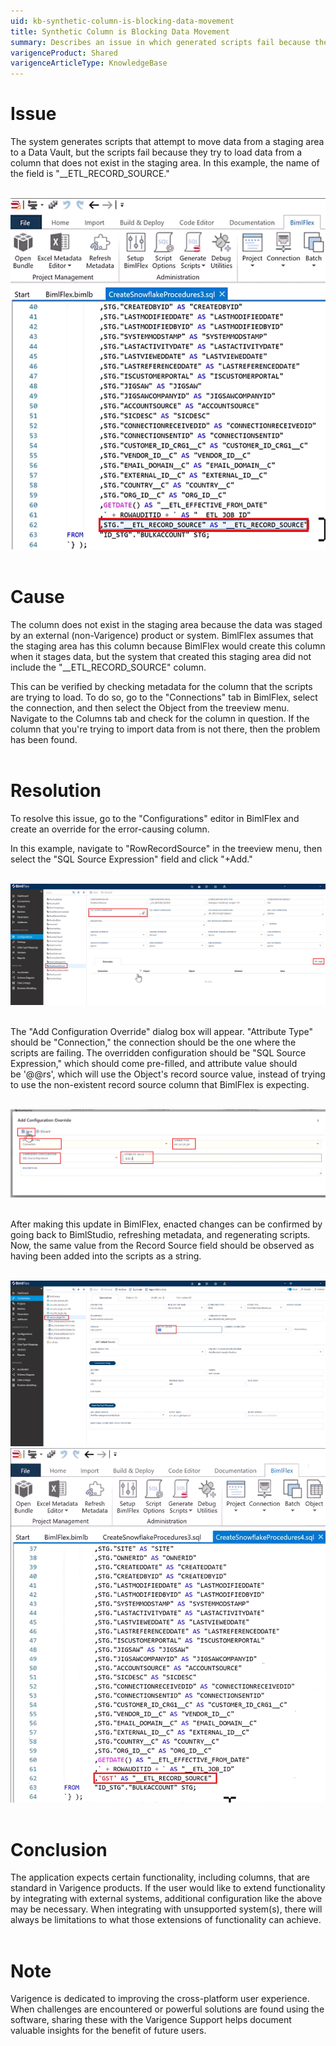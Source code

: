 ```yaml
---
uid: kb-synthetic-column-is-blocking-data-movement
title: Synthetic Column is Blocking Data Movement
summary: Describes an issue in which generated scripts fail because they attempt to load data from a staging area column that does not exist
varigenceProduct: Shared
varigenceArticleType: KnowledgeBase
---
```

# Issue

The system generates scripts that attempt to move data from a staging area to a Data Vault, but the scripts fail because they try to load data from a column that does not exist in the staging area. In this example, the name of the field is "\_\_ETL\_RECORD\_SOURCE."  
 

![__ETL_RECORD_SOURCE](../static/img/kb-synthetic-column-is-blocking-data-movement-img1.png "__ETL_RECORD_SOURCE") 
 

# Cause

The column does not exist in the staging area because the data was staged by an external (non-Varigence) product or system. BimlFlex assumes that the staging area has this column because BimlFlex would create this column when it stages data, but the system that created this staging area did not include the "\_\_ETL\_RECORD\_SOURCE" column.

This can be verified by checking metadata for the column that the scripts are trying to load. To do so, go to the "Connections" tab in BimlFlex, select the connection, and then select the Object from the treeview menu. Navigate to the Columns tab and check for the column in question. If the column that you're trying to import data from is not there, then the problem has been found.  
 

# Resolution

To resolve this issue, go to the "Configurations" editor in BimlFlex and create an override for the error-causing column.

In this example, navigate to "RowRecordSource" in the treeview menu, then select the "SQL Source Expression" field and click "+Add."  
 

![SQL Source Expression](../static/img/kb-synthetic-column-is-blocking-data-movement-img2.png "SQL Source Expression") 
 

The "Add Configuration Override" dialog box will appear. "Attribute Type" should be "Connection," the connection should be the one where the scripts are failing. The overridden configuration should be "SQL Source Expression," which should come pre-filled, and attribute value should be '@@rs', which will use the Object's record source value, instead of trying to use the non-existent record source column that BimlFlex is expecting.  
 

![Add Configuration Override](../static/img/kb-synthetic-column-is-blocking-data-movement-img3.png "Add Configuration Override") 
 

After making this update in BimlFlex, enacted changes can be confirmed by going back to BimlStudio, refreshing metadata, and regenerating scripts. Now, the same value from the Record Source field should be observed as having been added into the scripts as a string.  
 

![Scripts as a string](../static/img/kb-synthetic-column-is-blocking-data-movement-img4.png "Scripts as a string") 
![Output](../static/img/kb-synthetic-column-is-blocking-data-movement-img5.png "Output") 
 

# Conclusion

The application expects certain functionality, including columns, that are standard in Varigence products. If the user would like to extend functionality by integrating with external systems, additional configuration like the above may be necessary. When integrating with unsupported system(s), there will always be limitations to what those extensions of functionality can achieve.   
 

# Note

Varigence is dedicated to improving the cross-platform user experience. When challenges are encountered or powerful solutions are found using the software, sharing these with the Varigence Support helps document valuable insights for the benefit of future users.